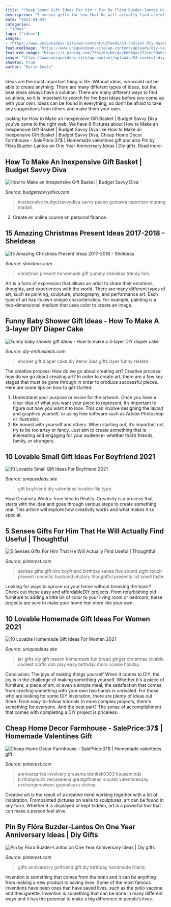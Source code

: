 ```yaml
---
title: "Cheap Sound Gift Ideas For Him : Pin By Flóra Buzder-lantos On One Year Anniversary Ideas"
description: "5 senses gifts for him that he will actually find useful"
date: "2023-04-04"
categories:
- "ideas"
tags: ["ideas"]
images:
- "https://www.uniqueideas.site/wp-content/uploads/53-coolest-diy-mason-jar-gifts-other-fun-ideas-in-a-jar-7.jpg"
featuredImage: "https://www.uniqueideas.site/wp-content/uploads/diy-valentines-day-gift-ideas-xmas-crafty-and-gift-3.jpg"
featured_image: "https://i.pinimg.com/736x/6d/b6/4a/6db64ac2f2cec9da6c9be1d17270cd15.jpg"
image: "https://www.uniqueideas.site/wp-content/uploads/53-coolest-diy-mason-jar-gifts-other-fun-ideas-in-a-jar-7.jpg"
ShowToc: true
author: "Dario Boyle"
---
```



Ideas are the most important thing in life. Without ideas, we would not be able to create anything. There are many different types of ideas, but the best ideas always have a solution. There are many different ways to find solutions, so it is important to search for the best ideas before you come up with your own. Ideas can be found in everything, so don’t be afraid to take any suggestions from others and make them your own.

	

		
looking for How to Make an Inexpensive Gift Basket | Budget Savvy Diva you've came to the right web. We have 8 Pictures about How to Make an Inexpensive Gift Basket | Budget Savvy Diva like How to Make an Inexpensive Gift Basket | Budget Savvy Diva, Cheap Home Decor Farmhouse - SalePrice:37$ | Homemade valentines gift and also Pin by Flóra Buzder-Lantos on One Year Anniversary Ideas | Diy gifts. Read more:
		
    
## How To Make An Inexpensive Gift Basket | Budget Savvy Diva

<img loading=lazy src="https://www.budgetsavvydiva.com/wp-content/uploads/2013/07/basket.jpg" onerror="this.onerror=null;this.src='https://tse3.mm.bing.net/th?id=OIP.VGBJe_tIfOSPYVwW8IWw5wHaLH&amp;pid=15.1';" alt="How to Make an Inexpensive Gift Basket | Budget Savvy Diva">

_Source: budgetsavvydiva.com_

>inexpensive budgetsavvydiva savvy paano gumawa vaporizor murang madali. 

	

2. Create an online course on personal finance.

    
## 15 Amazing Christmas Present Ideas 2017-2018 - SheIdeas

<img loading=lazy src="http://www.sheideas.com/wp-content/uploads/2017/10/Yummy-Homemade-Christmas-Food-Gift-Ideas.jpg" onerror="this.onerror=null;this.src='https://tse2.mm.bing.net/th?id=OIP.XTQFZ0KOCbWI9kFx8HZcKwHaLG&amp;pid=15.1';" alt="15 Amazing Christmas Present Ideas 2017-2018 - SheIdeas">

_Source: sheideas.com_

>christmas present homemade gift yummy sheideas trendy him. 

	

Art is a form of expression that allows an artist to share their emotions, thoughts, and experiences with the world. There are many different types of art, such as painting, sculpture, photography, and performance art. Each type of art has its own unique characteristics. For example, painting is a two-dimensional medium that uses color to create an image.

    
## Funny Baby Shower Gift Ideas - How To Make A 3-layer DIY Diaper Cake

<img loading=lazy src="https://www.diy-enthusiasts.com/wp-content/uploads/2013/06/baby-shower-gift-ideas-diaper-cake-baby-girl-lollipops-shoes-decorative-items.jpg" onerror="this.onerror=null;this.src='https://tse2.mm.bing.net/th?id=OIP.uVa0LPsqy3ZsEhY6i2A2xgHaLH&amp;pid=15.1';" alt="Funny baby shower gift ideas - How to make a 3-layer DIY diaper cake">

_Source: diy-enthusiasts.com_

>shower gift diaper cake diy items idea gifts layer funny related. 

	

The creative process: How do we go about creating art?
Creative process: how do we go about creating art?
In order to create art, there are a few key stages that must be gone through in order to produce successful pieces. Here are some tips on how to get started: 

1. Understand your purpose or vision for the artwork. Once you have a clear idea of what you want your piece to represent, it’s important to figure out how you want it to look. This can involve designing the layout and graphics yourself, or using free software such as Adobe Photoshop or Illustrator. 
2. Be honest with yourself and others. When starting out, it’s important not try to be too artsy or fancy. Just aim to create something that is interesting and engaging for your audience- whether that’s friends, family, or strangers. 

    
## 10 Lovable Small Gift Ideas For Boyfriend 2021

<img loading=lazy src="https://www.uniqueideas.site/wp-content/uploads/diy-valentines-day-gift-ideas-xmas-crafty-and-gift-3.jpg" onerror="this.onerror=null;this.src='https://tse1.mm.bing.net/th?id=OIP.3w-ojbEnlp939vutrqzTrwHaJ4&amp;pid=15.1';" alt="10 Lovable Small Gift Ideas For Boyfriend 2021">

_Source: uniqueideas.site_

>gift boyfriend diy valentines lovable file type. 

	

How Creativity Works: from Idea to Reality.
Creativity is a process that starts with the idea and goes through various steps to create something real. This article will explore how creativity works and what makes it so special.

    
## 5 Senses Gifts For Him That He Will Actually Find Useful | Thoughtful

<img loading=lazy src="https://i.pinimg.com/736x/6d/b6/4a/6db64ac2f2cec9da6c9be1d17270cd15.jpg" onerror="this.onerror=null;this.src='https://tse1.mm.bing.net/th?id=OIP.FfJ-Kezy2oBIh39D21Sv3gAAAA&amp;pid=15.1';" alt="5 Senses Gifts For Him That He Will Actually Find Useful | Thoughtful">

_Source: pinterest.com_

>senses gifts gift him boyfriend birthday sense five sound sight touch present romantic husband ohclary thoughtful presents list smell taste. 

	

Looking for ways to spruce up your home without breaking the bank? Check out these easy and affordableDIY projects. From refurbishing old furniture to adding a little bit of color to your living room or bedroom, these projects are sure to make your home feel more like your own.

    
## 10 Lovable Homemade Gift Ideas For Women 2021

<img loading=lazy src="https://www.uniqueideas.site/wp-content/uploads/53-coolest-diy-mason-jar-gifts-other-fun-ideas-in-a-jar-7.jpg" onerror="this.onerror=null;this.src='https://tse3.mm.bing.net/th?id=OIP.KXUmx8hQzakdLWrN_ZuZEwHaPZ&amp;pid=15.1';" alt="10 Lovable Homemade Gift Ideas For Women 2021">

_Source: uniqueideas.site_

>jar gifts diy gift mason homemade fun bread ginger christmas lovable coolest crafts doh play easy birthday mom cookie holiday. 

	

Conclusion: The joys of making things yourself
When it comes to DIY, the joy is in the challenge of making something yourself. Whether it's a piece of furniture, a piece of art, or even a simple meal, the satisfaction that comes from creating something with your own two hands is unrivaled.
For those who are looking for some DIY inspiration, there are plenty of ideas out there. From easy-to-follow tutorials to more complex projects, there's something for everyone. And the best part? The sense of accomplishment that comes with completing a DIY project is priceless.

    
## Cheap Home Decor Farmhouse - SalePrice:37$ | Homemade Valentines Gift

<img loading=lazy src="https://i.pinimg.com/originals/21/94/00/21940061fb3a5079334e1e9801559f27.jpg" onerror="this.onerror=null;this.src='https://tse4.mm.bing.net/th?id=OIP.LNDoho_cxAx1HsJ-aPtVYgHaLw&amp;pid=15.1';" alt="Cheap Home Decor Farmhouse - SalePrice:37$ | Homemade valentines gift">

_Source: pinterest.com_

>anniversaries involvery presents bishkek0303 houseminds birthdaybuzz remaselena greatgiftideas moulak valentinesday exchangereviwes gopostsyxz elshop. 

	

Creative art is the result of a creative mind working together with a lot of inspiration. Frompainted pictures on walls to sculptures, art can be found in any form. Whether it is displayed or kept hidden, art is a powerful tool that can make a person feel alive.

    
## Pin By Flóra Buzder-Lantos On One Year Anniversary Ideas | Diy Gifts

<img loading=lazy src="https://i.pinimg.com/736x/dc/92/a5/dc92a5958d350f88b693c969372f396f--friend-gifts-anniversary-ideas.jpg" onerror="this.onerror=null;this.src='https://tse3.mm.bing.net/th?id=OIP.-iI9Qml-hVFsjA6pj2uuzgHaNK&amp;pid=15.1';" alt="Pin by Flóra Buzder-Lantos on One Year Anniversary Ideas | Diy gifts">

_Source: pinterest.com_

>gifts anniversary girlfriend gift diy birthday handmade friend. 

	

Invention is something that comes from the brain and it can be anything from making a new product to saving lives. Some of the most famous inventions have been ones that have saved lives, such as the polio vaccine and thecigarette. Invention is something that can be done in many different ways and it has the potential to make a big difference in people’s lives.

